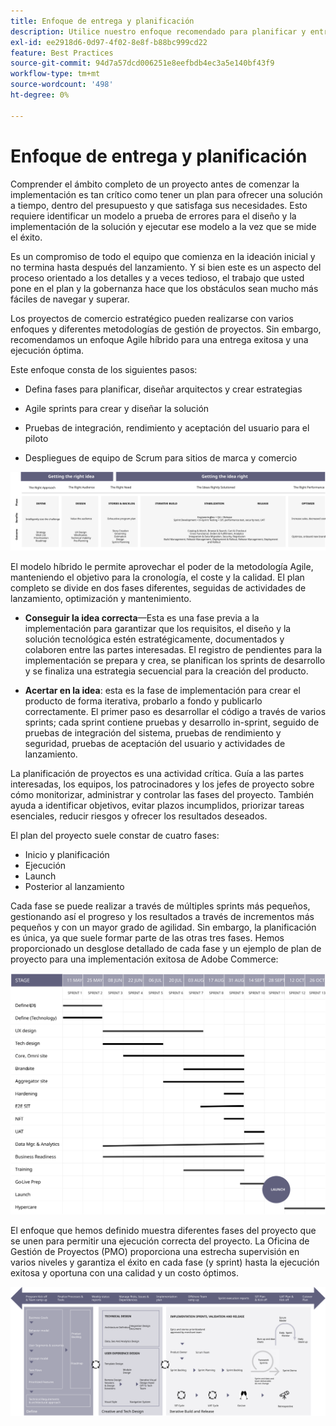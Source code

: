 ```yaml
---
title: Enfoque de entrega y planificación
description: Utilice nuestro enfoque recomendado para planificar y entregar su implementación de Adobe Commerce.
exl-id: ee2918d6-0d97-4f02-8e8f-b88bc999cd22
feature: Best Practices
source-git-commit: 94d7a57dcd006251e8eefbdb4ec3a5e140bf43f9
workflow-type: tm+mt
source-wordcount: '498'
ht-degree: 0%

---
```


# Enfoque de entrega y planificación

Comprender el ámbito completo de un proyecto antes de comenzar la implementación es tan crítico como tener un plan para ofrecer una solución a tiempo, dentro del presupuesto y que satisfaga sus necesidades. Esto requiere identificar un modelo a prueba de errores para el diseño y la implementación de la solución y ejecutar ese modelo a la vez que se mide el éxito.

Es un compromiso de todo el equipo que comienza en la ideación inicial y no termina hasta después del lanzamiento. Y si bien este es un aspecto del proceso orientado a los detalles y a veces tedioso, el trabajo que usted pone en el plan y la gobernanza hace que los obstáculos sean mucho más fáciles de navegar y superar.

Los proyectos de comercio estratégico pueden realizarse con varios enfoques y diferentes metodologías de gestión de proyectos. Sin embargo, recomendamos un enfoque Agile híbrido para una entrega exitosa y una ejecución óptima.

Este enfoque consta de los siguientes pasos:

- Defina fases para planificar, diseñar arquitectos y crear estrategias

- Agile sprints para crear y diseñar la solución

- Pruebas de integración, rendimiento y aceptación del usuario para el piloto

- Despliegues de equipo de Scrum para sitios de marca y comercio

![Ejemplo de modelo de enfoque de planificación](../../assets/playbooks/planning-model.svg)

El modelo híbrido le permite aprovechar el poder de la metodología Agile, manteniendo el objetivo para la cronología, el coste y la calidad. El plan completo se divide en dos fases diferentes, seguidas de actividades de lanzamiento, optimización y mantenimiento.

- **Conseguir la idea correcta**—Esta es una fase previa a la implementación para garantizar que los requisitos, el diseño y la solución tecnológica estén estratégicamente, documentados y colaboren entre las partes interesadas. El registro de pendientes para la implementación se prepara y crea, se planifican los sprints de desarrollo y se finaliza una estrategia secuencial para la creación del producto.

- **Acertar en la idea**: esta es la fase de implementación para crear el producto de forma iterativa, probarlo a fondo y publicarlo correctamente. El primer paso es desarrollar el código a través de varios sprints; cada sprint contiene pruebas y desarrollo in-sprint, seguido de pruebas de integración del sistema, pruebas de rendimiento y seguridad, pruebas de aceptación del usuario y actividades de lanzamiento.

La planificación de proyectos es una actividad crítica. Guía a las partes interesadas, los equipos, los patrocinadores y los jefes de proyecto sobre cómo monitorizar, administrar y controlar las fases del proyecto. También ayuda a identificar objetivos, evitar plazos incumplidos, priorizar tareas esenciales, reducir riesgos y ofrecer los resultados deseados.

El plan del proyecto suele constar de cuatro fases:

- Inicio y planificación
- Ejecución
- Launch
- Posterior al lanzamiento

Cada fase se puede realizar a través de múltiples sprints más pequeños, gestionando así el progreso y los resultados a través de incrementos más pequeños y con un mayor grado de agilidad. Sin embargo, la planificación es única, ya que suele formar parte de las otras tres fases. Hemos proporcionado un desglose detallado de cada fase y un ejemplo de plan de proyecto para una implementación exitosa de Adobe Commerce:

![Diagrama de Gantt de planificación de proyectos](../../assets/playbooks/gantt-chart.svg)

El enfoque que hemos definido muestra diferentes fases del proyecto que se unen para permitir una ejecución correcta del proyecto. La Oficina de Gestión de Proyectos (PMO) proporciona una estrecha supervisión en varios niveles y garantiza el éxito en cada fase (y sprint) hasta la ejecución exitosa y oportuna con una calidad y un costo óptimos.

![Infografía de enfoque de planificación de muestra](../../assets/playbooks/planning-approach-sample.svg)
